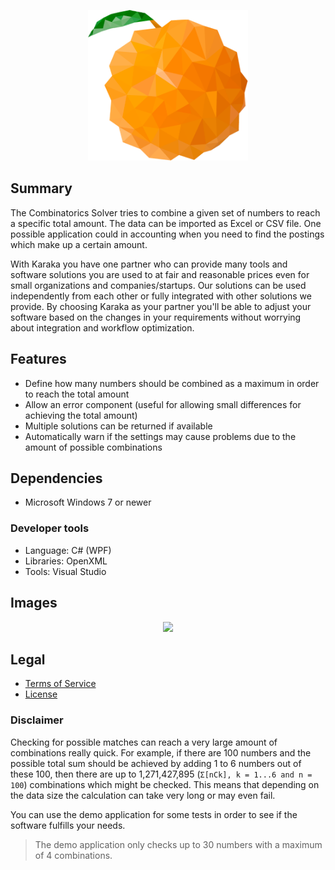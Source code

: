 <p align="center"><img src="https://raw.githubusercontent.com/Karaka-Management/Assets/master/art/logo.png" width="256" alt="Logo"></p>

## Summary

The Combinatorics Solver tries to combine a given set of numbers to reach a specific total amount. The data can be imported as Excel or CSV file. One possible application could in accounting when you need to find the postings which make up a certain amount.

With Karaka you have one partner who can provide many tools and software solutions you are used to at fair and reasonable prices even for small organizations and companies/startups. Our solutions can be used independently from each other or fully integrated with other solutions we provide. By choosing Karaka as your partner you'll be able to adjust your software based on the changes in your requirements without worrying about integration and workflow optimization.

## Features

* Define how many numbers should be combined as a maximum in order to reach the total amount
* Allow an error component (useful for allowing small differences for achieving the total amount)
* Multiple solutions can be returned if available
* Automatically warn if the settings may cause problems due to the amount of possible combinations

## Dependencies

* Microsoft Windows 7 or newer

### Developer tools

* Language: C# (WPF)
* Libraries: OpenXML
* Tools: Visual Studio

## Images

<p align="center"><img src="https://raw.githubusercontent.com/Karaka-Management/CombinatoricsSolverApp/master/img/CombinatoricsSolver_splash2.png alt="UI"></p>

## Legal

* [Terms of Service](https://jingga.app/en/terms)
* [License](https://github.com/Karaka-Management/CombinatoricsSolverApp/blob/master/LICENSE.txt)

### Disclaimer

Checking for possible matches can reach a very large amount of combinations really quick. For example, if there are 100 numbers and the possible total sum should be achieved by adding 1 to 6 numbers out of these 100, then there are up to 1,271,427,895 (`Σ[nCk], k = 1...6 and n = 100`) combinations which might be checked. This means that depending on the data size the calculation can take very long or may even fail.

You can use the demo application for some tests in order to see if the software fulfills your needs.

> The demo application only checks up to 30 numbers with a maximum of 4 combinations.
